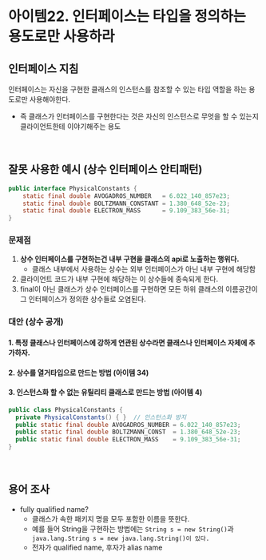 # 아이템22. 인터페이스는 타입을 정의하는 용도로만 사용하라

## 인터페이스 지침

인터페이스는 자신을 구현한 클래스의 인스턴스를 참조할 수 있는 타입 역할을 하는 용도로만 사용해야한다.
- 즉 클래스가 인터페이스를 구현한다는 것은 자신의 인스턴스로 무엇을 할 수 있는지 클라이언트한테 이야기해주는 용도

<br/>

## 잘못 사용한 예시 (상수 인터페이스 안티패턴)
```java
public interface PhysicalConstants {
    static final double AVOGADROS_NUMBER   = 6.022_140_857e23;
    static final double BOLTZMANN_CONSTANT = 1.380_648_52e-23;
    static final double ELECTRON_MASS      = 9.109_383_56e-31;
}
```
### 문제점
1. __상수 인터페이스를 구현하는건 내부 구현을 클래스의 api로 노출하는 행위다.__
    - 클래스 내부에서 사용하는 상수는 외부 인터페이스가 아닌 내부 구현에 해당함
2. 클라이언트 코드가 내부 구현에 해당하는 이 상수들에 종속되게 한다.
3. final이 아닌 클래스가 상수 인터페이스를 구현하면 모든 하위 클래스의 이름공간이 그 인터페이스가 정의한 상수들로 오염된다.


### 대안 (상수 공개)
#### 1. 특정 클래스나 인터페이스에 강하게 연관된 상수라면 클래스나 인터페이스 자체에 추가하자.  
#### 2. 상수를 열거타입으로 만드는 방법 (아이템 34)
#### 3. 인스턴스화 할 수 없는 유틸리티 클래스로 만드는 방법 (아이템 4)


```java
public class PhysicalConstants {
  private PhysicalConstants() { }  // 인스턴스화 방지
  public static final double AVOGADROS_NUMBER = 6.022_140_857e23;
  public static final double BOLTZMANN_CONST  = 1.380_648_52e-23;
  public static final double ELECTRON_MASS    = 9.109_383_56e-31;
}
```

<br/>

## 용어 조사

- fully qualified name?
  - 클래스가 속한 패키지 명을 모두 포함한 이름을 뜻한다.
  - 예를 들어 String을 구현하는 방법에는
`String s = new String()`과 `java.lang.String s = new java.lang.String()이 있다.`
  - 전자가 qualified name, 후자가 alias name
